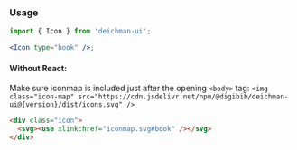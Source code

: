 ### Usage

```jsx
import { Icon } from 'deichman-ui';

<Icon type="book" />;
```

#### Without React:

Make sure iconmap is included just after the opening `<body>` tag:
`<img class="icon-map" src="https://cdn.jsdelivr.net/npm/@digibib/deichman-ui@{version}/dist/icons.svg" />`

```html
<div class="icon">
  <svg><use xlink:href="iconmap.svg#book" /></svg>
</div>
```
